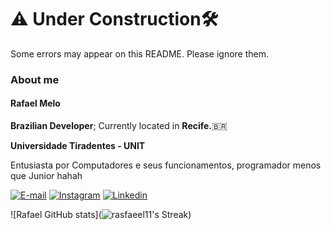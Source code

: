 <h1>⚠️ Under Construction🛠️</h1>
<p>Some errors may appear on this README. Please ignore them.</p>

<h3>About me</h3>
<h4><strong>Rafael Melo</strong></h4>
<p><strong>Brazilian Developer</strong>; Currently located in <strong>Recife.</strong>🇧🇷</p>
<p><strong>Universidade Tiradentes - UNIT</strong></p>
<p>Entusiasta por Computadores e seus funcionamentos, programador menos que Junior hahah</p>


[![E-mail](https://img.shields.io/badge/Gmail-D14836?style=for-the-badge&logo=gmail&logoColor=white)](https://www.gmail.com)
[![Instagram](https://img.shields.io/badge/Instagram-E4405F?style=for-the-badge&logo=instagram&logoColor=white)](https://www.instagram.com/rafa.melo0111/)
[![Linkedin](https://img.shields.io/badge/LinkedIn-0077B5?style=for-the-badge&logo=linkedin&logoColor=white)](https://www.linkedin.com/in/rafael-melo-11753b218//)

![Rafael GitHub stats](![rasfaeel11's Streak](https://github-readme-streak-stats.herokuapp.com/?user=rasfaeel11&theme=vue-dark&hide_border=true))
